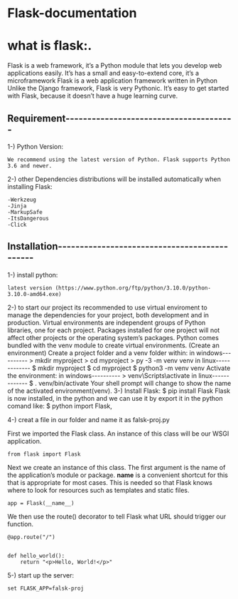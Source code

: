 # Flask-documentation
# what is flask:.
Flask is a web framework, it’s a Python module that lets you develop web applications easily. 
It’s has a small and easy-to-extend core, it’s a microframework 
Flask is a web application framework written in Python
Unlike the Django framework, Flask is very Pythonic. It’s easy to get started with Flask,
because it doesn’t have a huge learning curve.


## Requirement---------------------------------------
1-) Python Version:

	We recommend using the latest version of Python. Flask supports Python 3.6 and newer.

2-) other Dependencies distributions will be installed automatically when installing Flask:

	-Werkzeug 
	-Jinja 
	-MarkupSafe 
	-ItsDangerous
	-Click
	
## Installation---------------------------------------------

1-) install python:
	
	latest version (https://www.python.org/ftp/python/3.10.0/python-3.10.0-amd64.exe)
	
2-) to start our project its recommended to use virtual enviroment to manage the dependencies for your project, both development and in production.
	Virtual environments are independent groups of Python libraries, one for each project. Packages installed for one project will not affect other projects or the operating system’s packages.
	Python comes bundled with the venv module to create virtual environments. 
	(Create an environment)
	Create a project folder and a venv folder within:
	in windows----------
		> mkdir myproject
		> cd myproject
		> py -3 -m venv venv
	in linux-------------
		$ mkdir myproject
		$ cd myproject
		$ python3 -m venv venv
	Activate the environment:
	in windows----------
		> venv\Scripts\activate
	in linux-------------
		$ . venv/bin/activate
	Your shell prompt will change to show the name of the activated environment(venv).
3-) Install Flask:
	$ pip install Flask
   Flask is now installed, in the python and we can use it by export it in the python comand like:
	$ python import Flask,
	
4-) creat a file in our folder and name it as falsk-proj.py
	
First we imported the Flask class. An instance of this class will be our WSGI application.

	from flask import Flask

Next we create an instance of this class. The first argument is the name of the application’s module or package. __name__ is a convenient shortcut for this that is appropriate for most cases. This is needed so that Flask knows where to look for resources such as templates and static files.

	app = Flask(__name__)
	
We then use the route() decorator to tell Flask what URL should trigger our function.

	@app.route("/")
	

	def hello_world():
    	return "<p>Hello, World!</p>"
	
5-) start up the server:
	
	set FLASK_APP=falsk-proj
	
